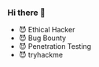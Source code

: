 ### Hi there 👋

<!--
**Jarvis0p/Jarvis0p** is a ✨ _special_ ✨ repository because its `README.md` (this file) appears on your GitHub profile.

Here are some ideas to get you started:
-->
- :smiling_imp: Ethical Hacker
- :smiling_imp: Bug Bounty
- :smiling_imp: Penetration Testing
- :smiling_imp: tryhackme


